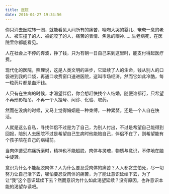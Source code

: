 ```yaml
---
title: 医院
date: 2016-04-27 19:34:56
---
```


你只消去医院转一圈，就能看见人间所有的痛苦，嚎啕大哭的婴儿、奄奄一息的老人、被车撞了的人、被蛇咬了的人，痛苦的表情、焦急的眼神……生老病死，在医院里你都能看见。

人在社会上不停的奔波，挣了钱，只为有朝一日自己来到这里时，能支付得起医疗费。

现代化的医院，照理说，这是人类文明的进步，它延续了人的生命，钱从别人的口袋进到我的口袋，再通口收费窗口送进医院，这叫市场经济。然而它如此冷酷，每一粒药片都是血汗钱。

人只有在生病的时候，才渴望伴侣，你会想赶快找个人结婚，随便谁都行，只希望不再形影相吊，不再一个人挂号、问诊、化验、取药。

然而在没病的时候，又马上觉得婚姻是一种束缚，一种累赘。还是一个人自在快活。

人就是这么自私，寻找伴侣不过是为了自己，为别人付出，不过是希望自己能得到回报，陪别人去医院不过是希望自己生病时他能陪自己，伴侣不在了，则希望能有个孩子陪在自己的病榻前。

当肉体遭受病痛折磨时，精神也不能超脱，肉体与灵魂，物质与意识，不停地在脑中旋转。

意识为什么不能超脱肉体？人为什么要忍受肉体的痛苦？人人都贪生怕死，尽一切努力让自己活下去，哪怕要忍受肉体的痛苦，为了能让意识延续下去，为了让“我”这个意识延续下去？然而意识为什么如此渴望延续？没有原因，也许意识本能的渴望存读吧。